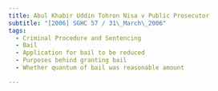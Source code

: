 ```yaml
---
title: Abul Khabir Uddin Tohron Nisa v Public Prosecutor 
subtitle: "[2006] SGHC 57 / 31\_March\_2006"
tags:
  - Criminal Procedure and Sentencing
  - Bail
  - Application for bail to be reduced
  - Purposes behind granting bail
  - Whether quantum of bail was reasonable amount

---
```



